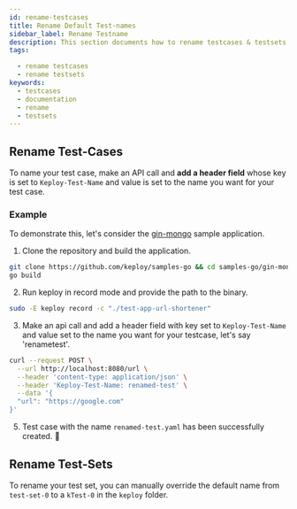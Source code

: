 ```yaml
---
id: rename-testcases
title: Rename Default Test-names
sidebar_label: Rename Testname
description: This section documents how to rename testcases & testsets
tags:

  - rename testcases
  - rename testsets
keywords:
  - testcases
  - documentation
  - rename
  - testsets
---
```


## Rename Test-Cases
To name your test case, make an API call and **add a header field** whose key is set to `Keploy-Test-Name` and value is set to the name you want for your test case.

### Example

To demonstrate this, let's consider the [gin-mongo](https://github.com/keploy/samples-go/tree/main/gin-mongo) sample application.

1. Clone the repository and build the application.

```bash
git clone https://github.com/keploy/samples-go && cd samples-go/gin-mongo
go build
```

2. Run keploy in record mode and provide the path to the binary.

```bash
sudo -E keploy record -c "./test-app-url-shortener"
```

3. Make an api call and add a header field with key set to `Keploy-Test-Name` and value set to the name you want for your testcase, let's say 'renametest'.

```bash
curl --request POST \
  --url http://localhost:8080/url \
  --header 'content-type: application/json' \
  --header 'Keploy-Test-Name: renamed-test' \
  --data '{
  "url": "https://google.com"
}'
```

5. Test case with the name `renamed-test.yaml` has been successfully created. 🎉

## Rename Test-Sets

To rename your test set, you can manually override the default name from `test-set-0` to a `kTest-0` in the `keploy` folder.
